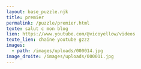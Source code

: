```yaml
---
layout: base_puzzle.njk
title: premier
permalink: /puzzle/premier.html
texte: salut c mon blog
lien: https://www.youtube.com/@vicoyellow/videos
texte_lien: chaine youtube gzzz
images:
  - path: /images/uploads/000014.jpg
image_droite: /images/uploads/000011.jpg
---
```

